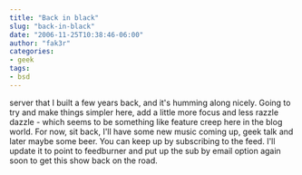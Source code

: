 ```yaml
---
title: "Back in black"
slug: "back-in-black"
date: "2006-11-25T10:38:46-06:00"
author: "fak3r"
categories:
- geek
tags:
- bsd
---
```


 server that I built a few years back, and it's humming along nicely.  Going to try and make things simpler here, add a little more focus and less razzle dazzle - which seems to be something like feature creep here in the blog world.  For now, sit back, I'll have some new music coming up, geek talk and later maybe some beer.  You can keep up by subscribing to the feed.  I'll update it to point to feedburner and put up the sub by email option again soon to get this show back on the road.
